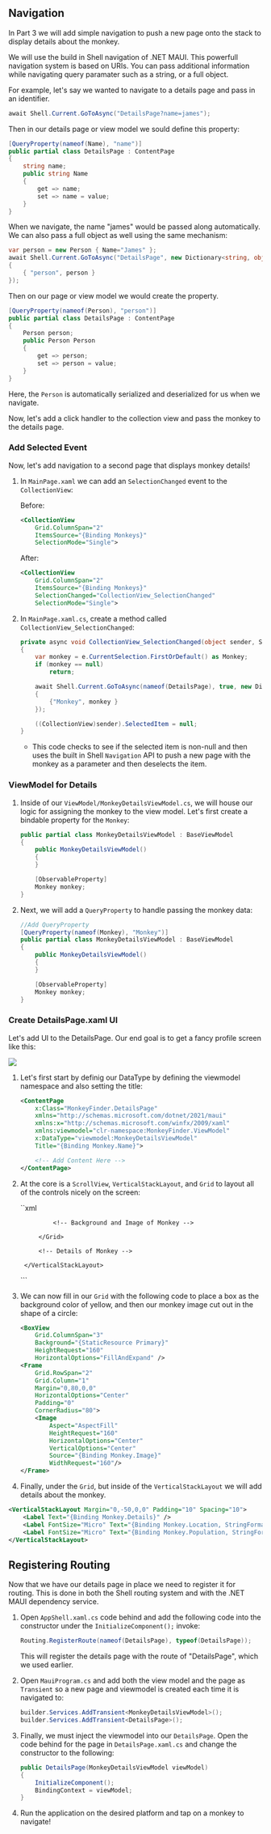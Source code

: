 ## Navigation

In Part 3 we will add simple navigation to push a new page onto the stack to display details about the monkey.

We will use the build in Shell navigation of .NET MAUI. This powerfull navigation system is based on URIs. You can pass additional information while navigating query paramater such as a string, or a full object.

For example, let's say we wanted to navigate to a details page and pass in an identifier. 

```csharp
await Shell.Current.GoToAsync("DetailsPage?name=james");
```

Then in our details page or view model we sould define this property:

```csharp
[QueryProperty(nameof(Name), "name")]
public partial class DetailsPage : ContentPage
{
    string name;
    public string Name
    {
        get => name;
        set => name = value;
    }
}
```

When we navigate, the name "james" would be passed along automatically. We can also pass a full object as well using the same mechanism:

```csharp
var person = new Person { Name="James" };
await Shell.Current.GoToAsync("DetailsPage", new Dictionary<string, object)
{
    { "person", person }
});
```

Then on our page or view model we would create the property.

```csharp
[QueryProperty(nameof(Person), "person")]
public partial class DetailsPage : ContentPage
{
    Person person;
    public Person Person
    {
        get => person;
        set => person = value;
    }
}
```

Here, the `Person` is automatically serialized and deserialized for us when we navigate.

Now, let's add a click handler to the collection view and pass the monkey to the details page.

### Add Selected Event

Now, let's add navigation to a second page that displays monkey details!

1. In `MainPage.xaml` we can add an `SelectionChanged` event to the `CollectionView`:

    Before:

    ```xml
    <CollectionView
        Grid.ColumnSpan="2"
        ItemsSource="{Binding Monkeys}"
        SelectionMode="Single">
    ```

    After:
    ```xml
    <CollectionView
        Grid.ColumnSpan="2"
        ItemsSource="{Binding Monkeys}"
        SelectionChanged="CollectionView_SelectionChanged"
        SelectionMode="Single">
    ```


1. In `MainPage.xaml.cs`, create a method called `CollectionView_SelectionChanged`:


    ```csharp
    private async void CollectionView_SelectionChanged(object sender, SelectionChangedEventArgs e)
    {
        var monkey = e.CurrentSelection.FirstOrDefault() as Monkey;
        if (monkey == null)
            return;

        await Shell.Current.GoToAsync(nameof(DetailsPage), true, new Dictionary<string, object>
		{
			{"Monkey", monkey }
		});

        ((CollectionView)sender).SelectedItem = null;
    }
    ```

    - This code checks to see if the selected item is non-null and then uses the built in Shell `Navigation` API to push a new page with the monkey as a parameter and then deselects the item. 

### ViewModel for Details

1. Inside of our `ViewModel/MonkeyDetailsViewModel.cs`, we will house our logic for assigning the monkey to the view model. Let's first create a bindable property for the `Monkey`:

    ```csharp
    public partial class MonkeyDetailsViewModel : BaseViewModel
    {
        public MonkeyDetailsViewModel()
        {
        }

        [ObservableProperty]
        Monkey monkey;    
    }
    ```

1. Next, we will add a `QueryProperty` to handle passing the monkey data:

    ```csharp
    //Add QueryProperty
    [QueryProperty(nameof(Monkey), "Monkey")]
    public partial class MonkeyDetailsViewModel : BaseViewModel
    {
        public MonkeyDetailsViewModel()
        {
        }

        [ObservableProperty]
        Monkey monkey;
    }
    ```

### Create DetailsPage.xaml UI

Let's add UI to the DetailsPage. Our end goal is to get a fancy profile screen like this:

![](../Art/Details.PNG)


1. Let's first start by definig our DataType by defining the viewmodel namespace and also setting the title:

    ```xml
    <ContentPage
        x:Class="MonkeyFinder.DetailsPage"
        xmlns="http://schemas.microsoft.com/dotnet/2021/maui"
        xmlns:x="http://schemas.microsoft.com/winfx/2009/xaml"
        xmlns:viewmodel="clr-namespace:MonkeyFinder.ViewModel"
        x:DataType="viewmodel:MonkeyDetailsViewModel"
        Title="{Binding Monkey.Name}">

        <!-- Add Content Here -->
    </ContentPage>
    ```

1. At the core is a `ScrollView`, `VerticalStackLayout`, and `Grid` to layout all of the controls nicely on the screen:

    ``xml
    <ScrollView>
        <VerticalStackLayout>
            <Grid ColumnDefinitions="*,Auto,*" RowDefinitions="100, Auto">

                <!-- Background and Image of Monkey -->
           
            </Grid>
        
            <!-- Details of Monkey -->

        </VerticalStackLayout>
    </ScrollView>
    ```

1. We can now fill in our `Grid` with the following code to place a box as the background color of yellow, and then our monkey image cut out in the shape of a circle:

    ```xml
    <BoxView
        Grid.ColumnSpan="3"
        Background="{StaticResource Primary}"
        HeightRequest="160"
        HorizontalOptions="FillAndExpand" />
    <Frame
        Grid.RowSpan="2"
        Grid.Column="1"
        Margin="0,80,0,0"
        HorizontalOptions="Center" 
        Padding="0"
        CornerRadius="80">
        <Image
            Aspect="AspectFill"
            HeightRequest="160"
            HorizontalOptions="Center"
            VerticalOptions="Center"
            Source="{Binding Monkey.Image}"
            WidthRequest="160"/>
    </Frame>
    ```

1. Finally, under the `Grid`, but inside of the `VerticalStackLayout` we will add details about the monkey.

```xml
<VerticalStackLayout Margin="0,-50,0,0" Padding="10" Spacing="10">
    <Label Text="{Binding Monkey.Details}" />
    <Label FontSize="Micro" Text="{Binding Monkey.Location, StringFormat='Location: {0}'}" />
    <Label FontSize="Micro" Text="{Binding Monkey.Population, StringFormat='Population: {0}'}" />
</VerticalStackLayout>
```

## Registering Routing

Now that we have our details page in place we need to register it for routing. This is done in both the Shell routing system and with the .NET MAUI dependency service.

1. Open `AppShell.xaml.cs` code behind and add the following code into the constructor under the `InitializeComponent();` invoke:

    ```csharp
    Routing.RegisterRoute(nameof(DetailsPage), typeof(DetailsPage));
    ```

    This will register the details page with the route of "DetailsPage", which we used earlier.

1. Open `MauiProgram.cs` and add  both the view model and the page as `Transient` so a new page and viewmodel is created each time it is navigated to:

    ```csharp
    builder.Services.AddTransient<MonkeyDetailsViewModel>();
    builder.Services.AddTransient<DetailsPage>();
    ```

1. Finally, we must inject the viewmodel into our `DetailsPage`. Open the code behind for the page in `DetailsPage.xaml.cs` and change the constructor to the following:

    ```csharp
	public DetailsPage(MonkeyDetailsViewModel viewModel)
	{
		InitializeComponent();
		BindingContext = viewModel;
	}
    ```

1. Run the application on the desired platform and tap on a monkey to navigate!